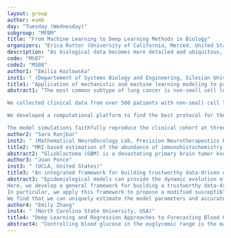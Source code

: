```yaml
---
layout: group
author: esmb
day: "Tuesday (Wednesday)"
subgroup: "MFBM"
title: "From Machine Learning to Deep Learning Methods in Biology"
organizers: "Erica Rutter (University of California, Merced, United States), Suzanne Sindi (University of California, Merced, United States)"
description: "As biological data becomes more detailed and ubiquitous, statistical and machine learning methods are needed to process and understand relationships in big data or to incorporate this data into existing mechanistic modeling frameworks. Here we present recent advances for machine learning and deep learning methodologies applied to a variety of biological processes, from single cell genomic analysis to population-wide disease spread. Methods of interest include biomedical image analysis via convolutional neural networks (CNNs), learning equations from data, and many more. The methods developed and discussed in this minisymposium span the range from purely statistical and machine learning models to hybridized mechanistic/machine learning models to data-driven mechanistic modeling."
code: "MS07"
code2: "MS08"
author1: "Emilia Kozlowska"
inst1: " (Departement of Systems Biology and Engineering, Silesian University of Technology, Poland)"
title1: "Application of mechanistic and machine learning modeling to predict long-term response to treatment for cancer patients"
abstract1: "The most common subtype of lung cancer is non-small cell lung cancer (NSCLC) that constitutes 80% of all lung cancer cases. NSCLC is usually diagnosed at an advanced stage because of non-specific symptoms, leading to high mortality. The standard treatment for NSCLC patients is a combination of chemotherapy and radiotherapy and, as an emerging type of treatment, immunotherapy.

We collected clinical data from over 500 patients with non-small cell lung cancer. From the cohort, we extracted 50 patients who were treated only with platinum-based chemotherapy with palliative intent i.e., under the assumption of failed cure. The clinical data including, among others, short and long-term response to chemotherapy and amount of chemotherapy cycles, were applied to calibrate the mechanistic model using a machine learning approach.

We developed a computational platform to find the best protocol for the administration of platinum-doublet chemotherapy in the palliative setting. The core of the platform is the mathematical model, in the form of a system of ordinary differential equations, describing dynamics of platinum-sensitive and platinum-resistant cancer cells and interactions reflecting competition for space and resources. The model is simulated stochastically by sampling the parameter values from a joint probability distribution.

The model simulations faithfully reproduce the clinical cohort at three levels, long-term response (OS), initial response, and the relationship between the number of chemotherapy cycles and time between two consecutive chemotherapy cycles. In addition, we investigated the relationship between initial and long-term responses. We showed that these two variables do not correlate, which means that we cannot predict patient survival based solely on the initial response. We also tested several chemotherapy schedules to find the best one for patients treated with palliative intent. We found that optimal treatment schedule depends, among others, on the strength of competition among sensitive and resistant subclones in a tumor."
author2: "Sara Ranjbar"
inst2: " (Mathematical NeuroOncology Lab, Precision Neurotherapeutics Program, Mayo Clinic, Arizona, United States)"
title2: "MRI-based estimation of the abundance of immunohistochemistry markers in GBM brain using deep learning"
abstract2: "Glioblastoma (GBM) is a devastating primary brain tumor known for its heterogeneity and invasion. Despite uniformly aggressive therapies including surgery, radiation, and chemotherapy, the median survival rate remains about 15 months. There are many targeted therapies in clinical trials; however, the eloquence of the location makes both the drug delivery and the local efficacy of any drug difficult to assess. Clinical imaging remains the primary modality to assess tumor response, but it is an obscured lens through which it is nearly impossible to distinguish between actual tumor growth and tumor cell death from a large immune response. Over the past decade, MRI has been suggested by many studies to reflect the underlying tumor biology. In this talk, we will discuss our groups’ approach to building a robust deep learning model to connect MRI patterns at GBM biopsied locations with cell proliferation abundance measured by immunohistochemistry staining. If successful, this model can provide a non-invasive readout of cell proliferation and reveal the effectiveness of a given cytotoxic therapy including standard-of-care radiotherapy that targets cell proliferation."
author3: "Joan Ponce"
inst3: " (UCLA, United States)"
title3: "An integrated framework for building trustworthy data-driven epidemiological models: Application to the COVID-19 outbreak in New York City"
abstract3: "Epidemiological models can provide the dynamic evolution of a pandemic but they are based on many assumptions and parameters that have to be adjusted over the time when the pandemic lasts. However, often the available data are not sufficient to identify the model parameters and hence infer the unobserved dynamics. 
Here, we develop a general framework for building a trustworthy data-driven epidemiological model, consisting of a workflow that integrates data acquisition and event timeline, model development, identifiability analysis, sensitivity analysis, model calibration, model robustness analysis, and forecasting with uncertainties in different scenarios.
In particular, we apply this framework to propose a modified susceptible–exposed–infectious–recovered (SEIR) model, including new compartments and model vaccination in order to forecast the transmission dynamics of COVID-19 in New York City (NYC).
We find that we can uniquely estimate the model parameters and accurately predict the daily new infection cases, hospitalizations, and deaths, in agreement with the available data from NYC's government's website. In addition, we employ the calibrated data-driven model to study the effects of vaccination and timing of reopening indoor dining in NYC."
author4: "Emily Zhang"
inst4: " (North Carolina State University, USA)"
title4: "Deep Learning and Regression Approaches to Forecasting Blood Glucose Levels for Type 1 Diabetes"
abstract4: "Controlling blood glucose in the euglycemic range is the main goal of developing sensor-augmented pump therapy for type 1 diabetes patients. The pump therapy delivers the amount of insulin dose determined by glucose predictions through the use of computational algorithms. A computationally efficient and accurate model that can capture the physiological nonlinear dynamics is critical for developing an accurate therapy device. Four data-driven models are compared, including different neural network architectures, a reservoir computing model, and a novel linear regression approach. Model predictions are evaluated over continuous 30 and 60 minute time horizons using real-world data from wearable sensor measurements, a continuous glucose monitor, and self-reported events through mobile applications. The four data-driven models are trained on 12 data contributors for around 32 days, 8 days of data are used for validation, with an additional 10 days of data for out-of-sample testing. Model performance was evaluated by the root mean squared error and the mean absolute error. A neural network model using an encoder-decoder architecture has the most stable performance and is able to recover missing dynamics in short time intervals. Regression models performed better at long-time prediction horizons (i.e., 60 minutes) and with lower computational costs. The performance of several distinct models was tested for individual-level data from a type 1 diabetes data set. These results may enable a feasible solution with low computational costs for the time-dependent adjustment of pump therapy for diabetes patients."
---
```


